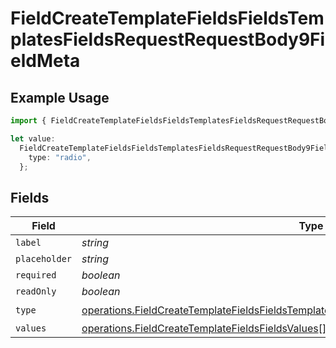 # FieldCreateTemplateFieldsFieldsTemplatesFieldsRequestRequestBody9FieldMeta

## Example Usage

```typescript
import { FieldCreateTemplateFieldsFieldsTemplatesFieldsRequestRequestBody9FieldMeta } from "@documenso/sdk-typescript/models/operations";

let value:
  FieldCreateTemplateFieldsFieldsTemplatesFieldsRequestRequestBody9FieldMeta = {
    type: "radio",
  };
```

## Fields

| Field                                                                                                                                                                                                  | Type                                                                                                                                                                                                   | Required                                                                                                                                                                                               | Description                                                                                                                                                                                            |
| ------------------------------------------------------------------------------------------------------------------------------------------------------------------------------------------------------ | ------------------------------------------------------------------------------------------------------------------------------------------------------------------------------------------------------ | ------------------------------------------------------------------------------------------------------------------------------------------------------------------------------------------------------ | ------------------------------------------------------------------------------------------------------------------------------------------------------------------------------------------------------ |
| `label`                                                                                                                                                                                                | *string*                                                                                                                                                                                               | :heavy_minus_sign:                                                                                                                                                                                     | N/A                                                                                                                                                                                                    |
| `placeholder`                                                                                                                                                                                          | *string*                                                                                                                                                                                               | :heavy_minus_sign:                                                                                                                                                                                     | N/A                                                                                                                                                                                                    |
| `required`                                                                                                                                                                                             | *boolean*                                                                                                                                                                                              | :heavy_minus_sign:                                                                                                                                                                                     | N/A                                                                                                                                                                                                    |
| `readOnly`                                                                                                                                                                                             | *boolean*                                                                                                                                                                                              | :heavy_minus_sign:                                                                                                                                                                                     | N/A                                                                                                                                                                                                    |
| `type`                                                                                                                                                                                                 | [operations.FieldCreateTemplateFieldsFieldsTemplatesFieldsRequestRequestBody9FieldMetaType](../../models/operations/fieldcreatetemplatefieldsfieldstemplatesfieldsrequestrequestbody9fieldmetatype.md) | :heavy_check_mark:                                                                                                                                                                                     | N/A                                                                                                                                                                                                    |
| `values`                                                                                                                                                                                               | [operations.FieldCreateTemplateFieldsFieldsValues](../../models/operations/fieldcreatetemplatefieldsfieldsvalues.md)[]                                                                                 | :heavy_minus_sign:                                                                                                                                                                                     | N/A                                                                                                                                                                                                    |